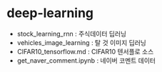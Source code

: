 # deep-learning


- stock_learning_rnn : 주식데이터 딥러닝
- vehicles_image_learning : 탈 것 이미지 딥러닝
- CIFAR10_tensorflow.md : CIFAR10 텐서플로 소스
- get_naver_comment.ipynb : 네이버 코멘트 데이터 
